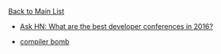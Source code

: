 [Back to Main List](https://gist.github.com/JsWatt/4aef73498525961a5764)

* [Ask HN: What are the best developer conferences in 2016?](https://news.ycombinator.com/item?id=10831730)

* [compiler bomb](http://codegolf.stackexchange.com/questions/69189/build-a-compiler-bomb/69193#69193)
